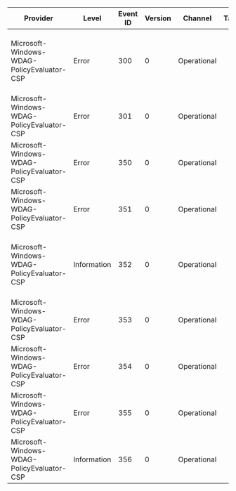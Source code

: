 Provider                                    |  Level        |  Event ID  |  Version  |  Channel      |  Task  |  Opcode  |  Keyword  |  Message
--------------------------------------------|---------------|------------|-----------|---------------|--------|----------|-----------|------------------------------------------------------------------------------------------------
Microsoft-Windows-WDAG-PolicyEvaluator-CSP  |  Error        |  300       |  0        |  Operational  |        |          |           |  Windows Defender Application Guard CSP: Failed to set one or more settings : {ErrorCode}
Microsoft-Windows-WDAG-PolicyEvaluator-CSP  |  Error        |  301       |  0        |  Operational  |        |          |           |  Windows Defender Application Guard CSP: delete value failed:{ErrorCode}
Microsoft-Windows-WDAG-PolicyEvaluator-CSP  |  Error        |  350       |  0        |  Operational  |        |          |           |  Failed to start container service when Hvsi is turned on: {ErrorCode}
Microsoft-Windows-WDAG-PolicyEvaluator-CSP  |  Error        |  351       |  0        |  Operational  |        |          |           |  Failed to merge policy to CSP current hive: {ErrorCode}
Microsoft-Windows-WDAG-PolicyEvaluator-CSP  |  Information  |  352       |  0        |  Operational  |        |          |           |  At least one mandatory network isolation policy must be set, please configure: {MissingPolicy}
Microsoft-Windows-WDAG-PolicyEvaluator-CSP  |  Error        |  353       |  0        |  Operational  |        |          |           |  Failed to send alert message back to MDM server: {ErrorCode}
Microsoft-Windows-WDAG-PolicyEvaluator-CSP  |  Error        |  354       |  0        |  Operational  |        |          |           |
Microsoft-Windows-WDAG-PolicyEvaluator-CSP  |  Error        |  355       |  0        |  Operational  |        |          |           |  The system does not meet the minimal requirement: {MissingPolicy}
Microsoft-Windows-WDAG-PolicyEvaluator-CSP  |  Information  |  356       |  0        |  Operational  |        |          |           |   {Message} {SecondMessage}